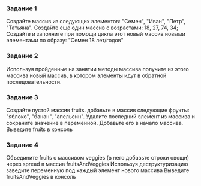 ### Задание 1
Создайте массив из следующих элементов: "Семен", "Иван", "Петр", "Татьяна".
Создайте еще один массив с возрастами: 18, 27, 74, 34; Создайте и заполните
при помощи цикла этот новый массив новыми элементами по образу: "Семен 18 лет/годов"

### Задание 2
Используя пройденные на занятии методы массива получите из этого массива новый массив,
в котором элементы идут в обратной последовательности.


### Задание 3
Создайте пустой массив fruits.
добавьте в массив следующие фрукты: "яблоко", "банан", "апельсин".
Удалите последний элемент из массива и сохраните значение в переменной.
Добавьте его в начало массива.
Выведите fruits в консоль

### Задание 4
Объедините fruits с массивом veggies (в него добавьте строки овощи) через spread в массив fruitsAndVeggies
Используя деструктуризацию заведите переменную под каждый элемент нового массива
Выведите fruitsAndVeggies в консоль
